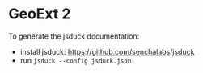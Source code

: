 GeoExt 2
========

To generate the jsduck documentation:

* install jsduck: https://github.com/senchalabs/jsduck
* run `jsduck --config jsduck.json`

